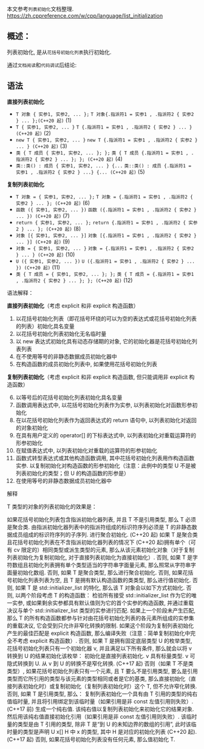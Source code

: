 本文参考`列表初始化`文档整理.
https://zh.cppreference.com/w/cpp/language/list_initialization

## 概述：

列表初始化, 是从`花括号初始化列表`执行初始化.

通过`文档阅读`和`代码调试`后结论:

## 语法

**直接列表初始化**

- `T 对象 { 实参1, 实参2, ... };` `T 对象{.指派符1 = 实参1 , .指派符2 { 实参2 } ... };(C++20 起)` (1)
- `T { 实参1, 实参2, ... }` `T {.指派符1 = 实参1 , .指派符2 { 实参2 } ... } (C++20 起)` (2)
- `new T { 实参1, 实参2, ... }` `new T {.指派符1 = 实参1 , .指派符2 { 实参2 } ... } (C++20 起)` (3)
- `类 { T 成员 { 实参1, 实参2, ... }; };` `类 { T 成员 {.指派符1 = 实参1 , .指派符2 { 实参2 } ... }; }; (C++20 起)` (4)
- `类::类() : 成员 { 实参1, 实参2, ... } {...` `类::类() : 成员 {.指派符1 = 实参1 , .指派符2 { 实参2 } ...} {... (C++20 起)` (5)

**复制列表初始化**

- `T 对象 = { 实参1, 实参2, ... };` `T 对象 = {.指派符1 = 实参1 , .指派符2 { 实参2 } ... }; (C++20 起)` (6)
- `函数 ({ 实参1, 实参2, ... })` `函数 ({.指派符1 = 实参1 , .指派符2 { 实参2 } ... }) (C++20 起)` (7)
- `return { 实参1, 实参2, ... };` `return {.指派符1 = 实参1 , .指派符2 { 实参2 } ... }; (C++20 起)` (8)
- `对象 [{ 实参1, 实参2, ... }]` `对象 [{.指派符1 = 实参1 , .指派符2 { 实参2 } ... }] (C++20 起)` (9)
- `对象 = { 实参1, 实参2, ... }` `对象 = {.指派符1 = 实参1 , .指派符2 { 实参2 } ... } (C++20 起)` (10)
- `U ({ 实参1, 实参2, ... })` `U ({.指派符1 = 实参1 , .指派符2 { 实参2 } ... }) (C++20 起)` (11)
- `类 { T 成员 = { 实参1, 实参2, ... }; };` `类 { T 成员 = {.指派符1 = 实参1 , .指派符2 { 实参2 } ... }; }; (C++20 起)` (12)

语法解释：

**直接列表初始化**（考虑 explicit 和非 explicit 构造函数）

1. 以花括号初始化列表（即花括号环绕的可以为空的表达式或花括号初始化列表的列表）初始化具名变量
2. 以花括号初始化列表初始化无名临时量
3. 以 new 表达式初始化具有动态存储期的对象, 它的初始化器是花括号初始化列表列表
4. 在不使用等号的非静态数据成员初始化器中
5. 在构造函数的成员初始化列表中, 如果使用花括号初始化列表

**复制列表初始化**（考虑 explicit 和非 explicit 构造函数, 但只能调用非 explicit 构造函数）

6. 以等号后的花括号初始化列表初始化具名变量
7. 函数调用表达式中, 以花括号初始化列表作为实参, 以列表初始化对函数形参初始化
8. 在以花括号初始化列表作为返回表达式的 return 语句中, 以列表初始化对返回的对象初始化
9. 在具有用户定义的 operator[] 的下标表达式中, 以列表初始化对重载运算符的形参初始化
10. 在赋值表达式中, 以列表初始化对重载的运算符的形参初始化
11. 函数式转型表达式或其他构造函数调用, 其中花括号初始化列表用作构造函数实参. 以复制初始化对构造函数的形参初始化（注意：此例中的类型 U 不是被列表初始化的类型；但 U 的构造函数的形参是）
12. 在使用等号的非静态数据成员初始化器中

解释

T 类型的对象的列表初始化的效果是：

如果花括号初始化列表包含指派初始化器列表, 并且 T 不是引用类型, 那么 T 必须是聚合类. 由指派初始化器列表中的指派符组成的标识符序列必须是 T 的非静态数据成员组成的标识符序列的子序列. 进行聚合初始化.
(C++20 起)
如果 T 是聚合类且花括号初始化列表在不含指派初始化器列表的情况下 (C++20 起)拥有单个（可有 cv 限定的）相同类型或派生类型的元素, 那么从该元素初始化对象（对于复制列表初始化为复制初始化, 对于直接列表初始化为直接初始化）.
否则, 如果 T 是字符数组且初始化列表拥有单个类型适当的字符串字面量元素, 那么照常从字符串字面量初始化数组.
否则, 如果 T 是聚合类型, 那么进行聚合初始化.
否则, 如果花括号初始化列表列表为空, 且 T 是拥有默认构造函数的类类型, 那么进行值初始化.
否则, 如果 T 是 std::initializer_list 的特化, 那么该 T 对象会以如下方式初始化.
否则, 以两个阶段考虑 T 的构造函数：
检验所有接受 std::initializer_list 作为它的唯一实参, 或如果剩余实参都具有默认值则为它的首个实参的构造函数, 并通过重载决议与单个 std::initializer_list 类型的实参进行匹配.
如果上一个阶段未产生匹配, 那么 T 的所有构造函数都参与针对由花括号初始化列表的各元素所组成的实参集的重载决议, 它会受到只允许非窄化转换的限制. 如果这个阶段为复制列表初始化产生的最佳匹配是 explicit 构造函数, 那么编译失败（注意：简单复制初始化中完全不考虑 explicit 构造函数）.
否则, 如果 T 是拥有固定底层类型 U 的枚举类型, 花括号初始化列表只有一个初始化器 v, 并且满足以下所有条件, 那么就会以将 v 转换到 U 的结果初始化该枚举：
初始化是直接列表初始化.
v 具有标量类型.
v 可隐式转换到 U.
从 v 到 U 的转换不是窄化转换.
(C++17 起)
否则（如果 T 不是类类型）, 如果花括号初始化列表只有一个元素, 且 T 要么不是引用类型, 要么是引用类型而它所引用的类型与该元素的类型相同或者是它的基类, 那么直接初始化（直接列表初始化时）或复制初始化（复制列表初始化时）这个 T, 但不允许窄化转换.
否则, 如果 T 是引用类型, 那么：
复制列表初始化一个具有由 T 引用的类型的纯右值临时量, 并且将引用绑定到该临时量（如果引用是非 const 左值引用则失败）.
(C++17 前)
生成一个纯右值. 该纯右值以复制列表初始化来初始化它的结果对象. 然后用该纯右值直接初始化引用（如果引用是非 const 左值引用则失败）. 该临时量的类型是由 T 引用的类型, 除非 T 是“到 U 的未知边界的数组的引用”, 此时该临时量的类型是声明 U x[] H 中 x 的类型, 其中 H 是对应的初始化列表 (C++20 起).
(C++17 起)
否则, 如果花括号初始化列表没有任何元素, 那么值初始化 T.
